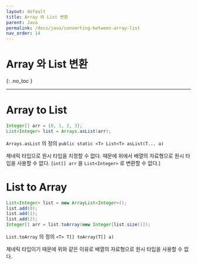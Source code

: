 ```yaml
---
layout: default
title: Array 와 List 변환
parent: Java
permalink: /docs/java/converting-between-array-list
nav_order: 14
---
```


# Array 와 List 변환
{: .no_toc }

---

# Array to List

```java
Integer[] arr = {0, 1, 2, 3};
List<Integer> list = Arrays.asList(arr);
```

`Arrays.asList` 의 정의 `public static <T> List<T> asList(T... a)`

제네릭 타입으로 원시 타입을 지정할 수 없다. 때문에 위에서 배열의 자료형으로 원시 타입을 사용할 수 없다. (`int[] arr` 을 `List<Integer>` 로 변환할 수 없다.)



# List to Array

```java
List<Integer> list = new ArrayList<Integer>();
list.add(0);
list.add(1);
list.add(2);
Integer[] arr = list.toArray(new Integer[list.size()]);
```

`List.toArray` 의 정의 `<T> T[] toArray(T[] a)`

제네릭 타입이기 때문에 위와 같은 이유로 배열의 자료형으로 원시 타입을 사용할 수 없다.

